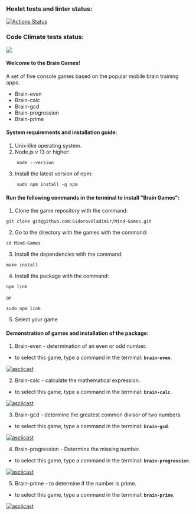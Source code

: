 ### Hexlet tests and linter status:
[![Actions Status](https://github.com/SidorovVladimir/frontend-project-44/workflows/hexlet-check/badge.svg)](https://github.com/SidorovVladimir/frontend-project-44/actions)

### Code Climate tests status:
<a href="https://codeclimate.com/github/SidorovVladimir/Mind-Games/maintainability"><img src="https://api.codeclimate.com/v1/badges/b0bc7734ef7f3930d8f3/maintainability" /></a>

#### Welcome to the Brain Games!

A set of five console games based on the popular mobile brain training apps.

*	Brain-even
* Brain-calc
*	Brain-gcd
*	Brain-progression
*	Brain-prime

#### System requirements and installation guide:

1. Unix-like operating system.
2. Node.js v 13 or higher:
```
    node --version
```
3. Install the latest version of npm:
```
    sudo npm install -g npm
```

#### Run the following commands in the terminal to install "Brain Games":

1. Clone the game repository with the command:

``` 
git clone git@github.com:SidorovVladimir/Mind-Games.git 
```

2. Go to the directory with the games with the command:

```
cd Mind-Games
```

3. Install the dependencies with the command:

```
make install
```

4. Install the package with the command:

```
npm link
``` 
or 
```
sudo npm link
```

5. Select your game

#### Demonstration of games and installation of the package:
 1. Brain-even - determination of an even or odd number.
* to select this game, type a command in the terminal: **```brain-even```**.

[![asciicast](https://asciinema.org/a/et3Q01t1jPaeFXVBAg0bukauh.svg)](https://asciinema.org/a/et3Q01t1jPaeFXVBAg0bukauh)

2. Brain-calc - calculate the mathematical expression.
* to select this game, type a command in the terminal: **```brain-calc```**.

[![asciicast](https://asciinema.org/a/6rDefAWq3Qm84ZWt5uEOZy49e.svg)](https://asciinema.org/a/6rDefAWq3Qm84ZWt5uEOZy49e)

3. Brain-gcd - determine the greatest common divisor of two numbers.
* to select this game, type a command in the terminal: **```brain-gcd```**.

[![asciicast](https://asciinema.org/a/oYmo0oRGqZwJIacQbTXtr29rK.svg)](https://asciinema.org/a/oYmo0oRGqZwJIacQbTXtr29rK)

4. Brain-progression - Determine the missing number.
* to select this game, type a command in the terminal: **```brain-progression```**.

[![asciicast](https://asciinema.org/a/dqszofphQlNuWVJXnMb9Vy1TF.svg)](https://asciinema.org/a/dqszofphQlNuWVJXnMb9Vy1TF)

5. Brain-prime - to determine if the number is prime.
* to select this game, type a command in the terminal: **```brain-prime```**.

[![asciicast](https://asciinema.org/a/lcZIiC62kr5V2nuffKZAUnKEz.svg)](https://asciinema.org/a/lcZIiC62kr5V2nuffKZAUnKEz)